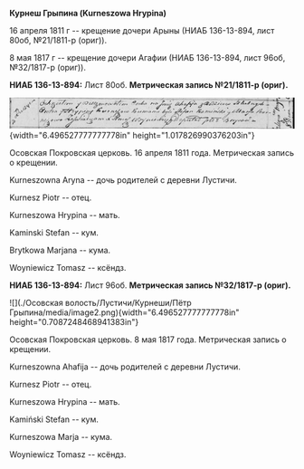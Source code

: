 **Курнеш Грыпина (Kurneszowa Hrypina)**

16 апреля 1811 г -- крещение дочери Арыны (НИАБ 136-13-894, лист 80об,
№21/1811-р (ориг)).

8 мая 1817 г -- крещение дочери Агафии (НИАБ 136-13-894, лист 96об,
№32/1817-р (ориг)).

**НИАБ 136-13-894:** Лист 80об. **Метрическая запись №21/1811-р
(ориг).**

![](./media/ae93fc0a881936e58853b74b38e1d43455f9a6ca.png){width="6.496527777777778in"
height="1.017826990376203in"}

Осовская Покровская церковь. 16 апреля 1811 года. Метрическая запись о
крещении.

Kurneszowna Aryna -- дочь родителей с деревни Лустичи.

Kurnesz Piotr -- отец.

Kurneszowa Hrypina -- мать.

Kaminski Stefan -- кум.

Brytkowa Marjana -- кума.

Woyniewicz Tomasz -- ксёндз.

**НИАБ 136-13-894:** Лист 96об. **Метрическая запись №32/1817-р
(ориг).**

![](./Осовская волость/Лустичи/Курнеши/Пётр Грыпина/media/image2.png){width="6.496527777777778in"
height="0.7087248468941383in"}

Осовская Покровская церковь. 8 мая 1817 года. Метрическая запись о
крещении.

Kurneszowna Ahafija -- дочь родителей с деревни Лустичи.

Kurnesz Piotr -- отец.

Kurneszowa Hrypina -- мать.

Kamiński Stefan -- кум.

Kurneszowa Marja -- кума.

Woyniewicz Tomasz -- ксёндз.

